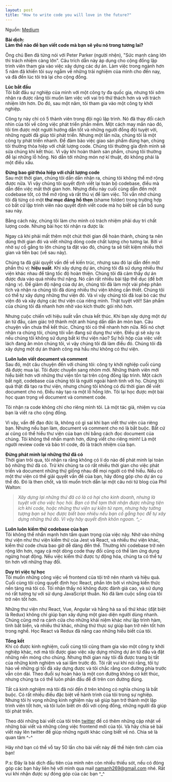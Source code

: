 ```yaml
---
layout: post
title: "How to write code you will love in the future?"
---
```

Nguồn: [Medium](https://medium.freecodecamp.org/how-to-write-code-you-will-love-in-the-future-ee5decae5ce4)<br />

<strong>Bài dịch:</strong><br />
<strong>Làm thế nào để bạn viết code mà bạn sẽ yêu nó trong tương lai?</strong>

Ông chú Ben đã từng nói với Peter Parker (người nhện), "Sức mạnh càng lớn thì trách nhiệm càng lớn". Câu trích dẫn này áp dụng cho cộng đồng lập trình viên tham gia vào việc xây dựng các dự án. Làm việc trong ngành hơn 5 năm đã khiến tôi suy ngẫm về những trải nghiệm của mình cho đến nay, và đã đến lúc tôi trả lại cho cộng đồng.

<strong>Lúc bắt đầu</strong><br />
Tôi bắt đầu sự nghiệp của mình với một công ty đa quốc gia, nhưng tôi sớm nhận ra được rằng tôi muốn làm việc với  vai trò thử thách hơn và với trách nhiệm lớn hơn. Do đó, sau một năm, tôi tham gia vào một công ty khởi nghiệp.

Công ty này chỉ có 5 thành viên trong đội ngũ lập trình. Nó đã thay đổi cách nhìn của tôi về công việc phát triển phần mềm. Một cách may mắn nào đó, tôi tìm được một người hướng dẫn tốt và những người đồng đội tuyệt vời, những người đã giúp tôi phát triển. Nhưng một lần nữa, chúng tôi là một công ty phát triển nhanh. Để  đảm bảo việc giao sản phẩm đúng hạn, chúng tôi thường thỏa hiệp với chất lượng code. Chúng tôi thường gỉa định mình sẽ sửa chúng khi kết thúc. Vì vậy khi hoàn thành sản phẩm, chúng tôi thường để lại những lỗ hổng. Nó dẫn tới những món nợ kĩ thuật, đó không phải là một điều xấu.

<strong>Đừng bao giờ thỏa hiệp với chất lượng code</strong><br />
Sau một thời gian, chúng tôi dần dần nhận ra, chúng tôi không thể mở rộng được nữa. Vì vậy chúng tôi quyết định viết lại toàn bộ codebase, điều mà dẫn đến việc mất thời gian hơn. Nhưng điều này cuối cùng dẫn đến một codebase tốt, có thể mở rộng và rất thú vị để làm việc. Tôi vẫn nhớ chúng tôi đã từng có một <strong>thư mục đáng hổ thẹn</strong> (shame folder) trong trường hợp có bất cứ lập trình viên nào quyết định viết code mà họ biết sẽ cần bổ sung sau này.

Bằng cách này, chúng tôi làm cho mình có trách nhiệm phải duy trì chất lượng code. Nhưng bài học tôi nhận ra được là:

Ngay cả khi phải mất thêm một chút thời gian để hoàn thành, chúng ta nên dùng thời gian đó và viết những dòng code chất lượng cho tương lai. Bởi vì nhờ sự cố gắng to lớn chúng ta đặt vào đó, chúng ta sẽ tiết kiệm nhiều thời gian và tiền bạc (về sau này).

Chúng ta đã giải quyết vấn đề về kiến trúc, nhưng sau đó lại dẫn đến một phần thú vị: <strong>hiệu suất</strong>. Khi xây dựng dự án, chúng tôi đã sử dụng nhiều thư viện khác nhau để tăng tốc độ hoàn thiện. Chúng tôi đã cảm thấy dự án được đưa vào quá nhiều thứ nặng. Nó cần rất nhiều bài tập thể dục (để bớt nặng :v). Để giảm độ nặng của dự án, chúng tôi đã làm một vài phép phân tích và nhận ra chúng tôi đã dùng nhiều thư viện không cần thiết. Chúng tôi có thể tự xây dựng những thư viện đó. Và vì vậy chúng tôi đã loại bỏ các thư viện đó và xây dựng các thư viện của riêng mình. Thật tuyệt vời!! Sản phẩm của chúng tôi đã nhanh hơn nhờ vào kích thước gói nhỏ hơn.

Nhưng cuộc chiến với hiệu suất vẫn chưa kết thúc. Khi bạn xây dựng một dự án từ đầu, cảm giác trở thành một anh hùng dần dần ăn mòn bạn. Câu chuyện vẫn chưa thể kết thúc. Chúng tôi có thể nhanh hơn nữa. Rồi nó chợt nhận ra chúng tôi, chúng tôi vẫn đang sử dụng thư viện. Điều gì sẽ xảy ra nếu chúng tôi không sử dụng bất kì thư viện nào? Sự hồi hộp của việc viết lách đang ăn mòn chúng tôi, vì vậy chúng tôi đã làm điều đó. Chúng tôi đã xây dựng một dự án thành công mà hầu như không có thư viện.

<strong>Luôn luôn viết document và comment</strong><br />
Sau đó, một câu chuyện đến với chúng tôi: công ty khởi nghiệp cuối cùng đã được mua lại. Tôi được chuyển sang nhóm mới. Những thành viên mới hiểu biết hơn với những thư viện tồn tại trên cộng đồng lập trình. Một cách bất ngờ, codebase của chúng tôi là người ngoài hành tinh với họ. Chúng tôi quả thật đã tạo ra thư viện, nhưng chúng tôi không có đủ thời gian để viết document cho nó. Điều này tạo ra một lỗ hổng lớn. Tôi lại học được một bài học quan trọng về document và comment code.

Tôi nhận ra code không chỉ cho riêng mình tôi. Là một tác giả, nhiệm vụ của bạn là viết ra cho cộng đồng.

Vì vậy, vấn đề đạo đức là, không có gì sai khi bạn viết thư viện của riêng bạn. Nhưng nếu bạn làm, document và comment cho nó là bắt buộc. Bất cứ ai cũng có thể hiểu thư viện của bạn chỉ bằng cách đọc document của chúng. Tôi không thể nhấn mạnh hơn, đừng viết cho riêng mình! Là một người review code và bảo trì code, đó là trách nhiệm của bạn.

<strong>Đừng phát minh lại những thứ đã có</strong><br />
Thời gian trôi qua, tôi nhận ra rằng không có lí do nào để phát minh lại toàn bộ những thứ đã có. Trừ khi chúng ta có rất nhiều thời gian cho việc phát triển và document những thứ giống nhau để mọi người có thể hiểu. Nếu có một thư viện có thể giải quyết vấn đề của bạn, hãy đóng góp cho dự án cụ thể đó. Đó là then chốt, và tôi muốn trích dẫn lại một câu nói từ blog của Phil Walton:<br />
>*Xây dựng lại những thứ đã có là có hại cho kinh doanh, nhưng là tuyệt vời cho việc học hỏi. Bạn có thể tạm thời nhận được những tiện ích khi code, hoặc những thư viện sự kiện từ npm, nhưng hãy tưởng tượng bạn sẽ học được biết bao nhiêu nếu bạn cố gắng học để tự xây dựng những thứ đó.
Vì vậy hãy quyết định khôn ngoan. ^_-*

<strong>Luôn luôn kiểm thử codebase của bạn</strong><br />
Tôi không thể nhấn mạnh hơn tầm quan trọng của việc này. Nhờ vào những thư viện như thư viện kiểm thử của Jest và React, và nhiều thư viện khác, kiểm thử code chưa bao giờ dễ dàng đến thế. Thường khi codebase trở nên rộng lớn hơn, ngay cả một dòng code thay đổi cũng có thể làm ứng dụng ngừng hoạt động. Nếu việc kiểm thử được tự động hóa, chúng ta có thể tự tin hơn với những thay đổi.

<strong>Duy trì việc tự học</strong><br />
Tôi muốn những công việc về frontend của tôi trở nên nhanh và hiệu quả. Cuối cùng tôi cũng quyết định học React, phần lớn bởi vì những kiến thức nền tảng mà tôi có. Tôi nhận thấy nó không được đánh giá cao, và sử dụng nó rất tương tự với sử dụng JavaScript thuần. Nó đã làm cuộc sống của tôi trở nên tốt hơn.

Những thư viện như React, Vue, Angular và hằng hà sa số thứ khác (đặt biệt là Redux) không chỉ giúp bạn xây dựng một giao diện người dùng nhanh. Chúng cũng mở ra cánh cửa cho những khái niệm khác như lập trình hàm, tính bất biến, và nhiều thứ khác, những thứ thực sự giúp bạn trở nên tốt hơn trong nghề. Học React và Redux đã nâng cao những hiểu biết của tôi.

<strong>Tổng kết</strong><br />
Khi có được kinh nghiệm, cuối cùng tôi cũng tham gia vào một công ty khởi nghiệp khác, nơi mà tôi được giao việc xây dựng những dự án từ đầu và đặt những nền móng cho chúng. Nhưng thời gian này tôi đã được trang bị tất của những kinh nghiệm và sai lầm trước đó. Tôi rất vui khi nói rằng, tôi tự hào về những gì tôi đã xây dựng được và tôi chắc rằng con đường phía trước vẫn còn dài. Theo đuổi sự hoàn hảo là một con đường không có kết thúc, nhưng chúng ta có thể luôn phấn đấu để đi trên con đường đúng.

Tất cả kinh nghiệm mà tôi đã nói đến ở trên không có nghĩa chúng là bắt buộc. Có rất nhiều điều đặc biệt về hành trình của tôi trong sự nghiệp. Nhưng tôi hi vọng những kinh nghiệm này sẽ giúp bạn trở thành một lập trình viên tốt hơn, và tôi luôn biết ơn đối với cộng đồng, những người đã giúp tôi phát triển.

Theo dõi những bài viết của tôi trên [twitter](https://twitter.com/daslusan) để có thêm những cập nhật về những bài viết và những công việc frontend mới của tôi. Và hãy chia sẻ bài viết này lên twitter để giúp những người khác cũng biết về nó. Chia sẻ là quan tâm ^-^

Hãy nhớ bạn có thể vỗ tay 50 lần cho bài viết này để thể hiện tình cảm của bạn!

P.s: Đây là bài dịch đầu tiên của mình nên còn nhiều thiếu sót, nếu có đóng góp các bạn hãy liên hệ với mình qua mail namanh269@gmail.com nhé. Rất vui khi nhận được sự đóng góp của các bạn ^_^
